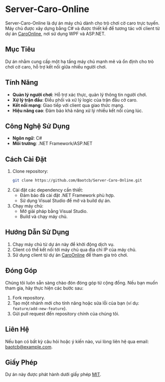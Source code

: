 
# Server-Caro-Online

Server-Caro-Online là dự án máy chủ dành cho trò chơi cờ caro trực tuyến. Máy chủ được xây dựng bằng C# và được thiết kế để tương tác với client từ dự án [CaroOnline](https://github.com/Baotcb/CaroOnline), nơi sử dụng WPF và ASP.NET.

## Mục Tiêu

Dự án nhằm cung cấp một hạ tầng máy chủ mạnh mẽ và ổn định cho trò chơi cờ caro, hỗ trợ kết nối giữa nhiều người chơi.

## Tính Năng

- **Quản lý người chơi**: Hỗ trợ xác thực, quản lý thông tin người chơi.
- **Xử lý trận đấu**: Điều phối và xử lý logic của trận đấu cờ caro.
- **Kết nối mạng**: Giao tiếp với client qua giao thức mạng.
- **Hiệu năng cao**: Đảm bảo khả năng xử lý nhiều kết nối cùng lúc.

## Công Nghệ Sử Dụng

- **Ngôn ngữ**: C#
- **Môi trường**: .NET Framework/ASP.NET

## Cách Cài Đặt

1. Clone repository:
   ```bash
   git clone https://github.com/Baotcb/Server-Caro-Online.git
   ```
2. Cài đặt các dependency cần thiết:
   - Đảm bảo đã cài đặt .NET Framework phù hợp.
   - Sử dụng Visual Studio để mở và build dự án.
3. Chạy máy chủ:
   - Mở giải pháp bằng Visual Studio.
   - Build và chạy máy chủ.

## Hướng Dẫn Sử Dụng

1. Chạy máy chủ từ dự án này để khởi động dịch vụ.
2. Client có thể kết nối tới máy chủ qua địa chỉ IP của máy chủ.
3. Sử dụng client từ dự án [CaroOnline](https://github.com/Baotcb/CaroOnline) để tham gia trò chơi.

## Đóng Góp

Chúng tôi luôn sẵn sàng chào đón đóng góp từ cộng đồng. Nếu bạn muốn tham gia, hãy thực hiện các bước sau:

1. Fork repository.
2. Tạo một nhánh mới cho tính năng hoặc sửa lỗi của bạn (ví dụ: `feature/add-new-feature`).
3. Gửi pull request đến repository chính của chúng tôi.

## Liên Hệ

Nếu bạn có bất kỳ câu hỏi hoặc ý kiến nào, vui lòng liên hệ qua email: [baotcb@example.com](mailto:baotcb@example.com).

## Giấy Phép

Dự án này được phát hành dưới giấy phép [MIT](https://opensource.org/licenses/MIT).
